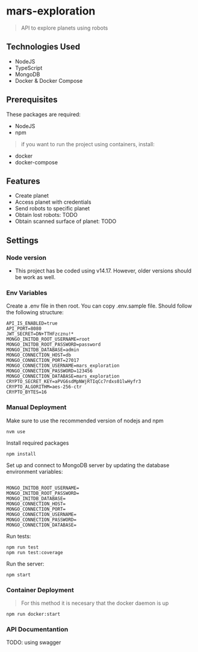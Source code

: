 # mars-exploration

> API to explore planets using robots

## Technologies Used

- NodeJS
- TypeScript
- MongoDB
- Docker & Docker Compose

## Prerequisites

These packages are required:

- NodeJS
- npm

> if you want to run the project using containers, install:

- docker
- docker-compose

## Features

- Create planet
- Access planet with credentials
- Send robots to specific planet
- Obtain lost robots: TODO
- Obtain scanned surface of planet: TODO

## Settings

### Node version

- This project has be coded using v14.17. However, older versions should be work as well.

### Env Variables

Create a .env file in then root. You can copy .env.sample file.
Should follow the following structure:

```
API_IS_ENABLED=true
API_PORT=8080
JWT_SECRET=DN+TTHFzcznu!*
MONGO_INITDB_ROOT_USERNAME=root
MONGO_INITDB_ROOT_PASSWORD=password
MONGO_INITDB_DATABASE=admin
MONGO_CONNECTION_HOST=db
MONGO_CONNECTION_PORT=27017
MONGO_CONNECTION_USERNAME=mars_exploration
MONGO_CONNECTION_PASSWORD=123456
MONGO_CONNECTION_DATABASE=mars_exploration
CRYPTO_SECRET_KEY=aPVG6sdMpNWjRTIqCc7rdxs01lwHyfr3
CRYPTO_ALGORITHM=aes-256-ctr
CRYPTO_BYTES=16
```

### Manual Deployment

Make sure to use the recommended version of nodejs and npm

```
nvm use
```

Install required packages

```
npm install
```

Set up and connect to MongoDB server by updating the database environment variables:

```

MONGO_INITDB_ROOT_USERNAME=
MONGO_INITDB_ROOT_PASSWORD=
MONGO_INITDB_DATABASE=
MONGO_CONNECTION_HOST=
MONGO_CONNECTION_PORT=
MONGO_CONNECTION_USERNAME=
MONGO_CONNECTION_PASSWORD=
MONGO_CONNECTION_DATABASE=
```

Run tests:

```
npm run test
npm run test:coverage
```

Run the server:

```
npm start
```

### Container Deployment

> For this method it is necesary that the docker daemon is up

```
npm run docker:start
```

### API Documentantion

TODO: using swagger
